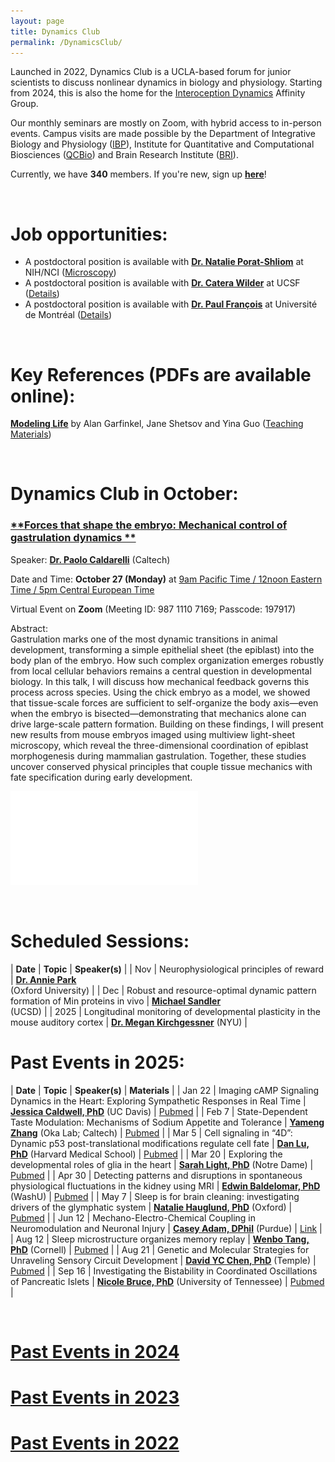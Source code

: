 ```yaml
---
layout: page
title: Dynamics Club
permalink: /DynamicsClub/
---
```


Launched in 2022, Dynamics Club is a UCLA-based forum for junior scientists to discuss nonlinear dynamics in biology and physiology. Starting from 2024, this is also the home for the [Interoception Dynamics](https://bri.ucla.edu/affinity-groups/#1725383881651-5acf33f9-a12c) Affinity Group. 

Our monthly seminars are mostly on Zoom, with hybrid access to in-person events. Campus visits are made possible by the Department of Integrative Biology and Physiology ([IBP](https://www.ibp.ucla.edu)), Institute for Quantitative and Computational Biosciences ([QCBio](https://qcb.ucla.edu)) and Brain Research Institute ([BRI](https://bri.ucla.edu)).

Currently, we have **340** members. If you're new, sign up [**here**](http://eepurl.com/hSqQLD)! 

&nbsp;
&nbsp;

# Job opportunities:
- A postdoctoral position is available with [**Dr. Natalie Porat-Shliom**](https://ccr.cancer.gov/staff-directory/natalie-porat-shliom) at NIH/NCI ([Microscopy](https://ccr.cancer.gov/staff-directory/natalie-porat-shliom#gallery))
- A postdoctoral position is available with [**Dr. Catera Wilder**](https://pharm.ucsf.edu/wilder) at UCSF ([Details](https://opportunities.ucsf.edu/content/postdoctoral-scholar-research-position-computational-modeling-dynamic-cell-systems))
- A postdoctoral position is available with [**Dr. Paul François**](https://www.francoisresearch.org) at Université de Montréal ([Details](https://www.francoisresearch.org/positions))

&nbsp;
&nbsp;

# Key References (PDFs are available online): 

[**Modeling Life**](https://link.springer.com/book/10.1007/978-3-319-59731-7) by Alan Garfinkel, Jane Shetsov and Yina Guo ([Teaching Materials](https://modelinginbiology.github.io))

&nbsp;
&nbsp;

# Dynamics Club in October: 

### [**Forces that shape the embryo: Mechanical control of gastrulation dynamics **](https://pubmed.ncbi.nlm.nih.gov/39261736/)

Speaker: [**Dr. Paolo Caldarelli**](https://www.linkedin.com/in/paolo-caldarelli-b25b0b1b0/) (Caltech)

Date and Time: **October 27 (Monday)** at <ins>9am Pacific Time / 12noon Eastern Time / 5pm Central European Time</ins>

Virtual Event on **Zoom** (Meeting ID: 987 1110 7169; Passcode: 197917)	

Abstract:\
Gastrulation marks one of the most dynamic transitions in animal development, transforming a simple epithelial sheet (the epiblast) into the body plan of the embryo. How such complex organization emerges robustly from local cellular behaviors remains a central question in developmental biology. In this talk, I will discuss how mechanical feedback governs this process across species. Using the chick embryo as a model, we showed that tissue-scale forces are sufficient to self-organize the body axis—even when the embryo is bisected—demonstrating that mechanics alone can drive large-scale pattern formation. Building on these findings, I will present new results from mouse embryos imaged using multiview light-sheet microscopy, which reveal the three-dimensional coordination of epiblast morphogenesis during mammalian gastrulation. Together, these studies uncover conserved physical principles that couple tissue mechanics with fate specification during early development.

![DynamicsClub](/images/DynamicsClub_Oct2025.pdf)

&nbsp;
&nbsp;

# Scheduled Sessions:

| **Date** | **Topic** | **Speaker(s)** |
| Nov | Neurophysiological principles of reward | [**Dr. Annie Park**](https://www.dpag.ox.ac.uk/team/annie-park) <br /> (Oxford University) |
| Dec | Robust and resource-optimal dynamic pattern formation of Min proteins in vivo | [**Michael Sandler**](https://jun.ucsd.edu) <br /> (UCSD) |
| 2025 | Longitudinal monitoring of developmental plasticity in the mouse auditory cortex | [**Dr. Megan Kirchgessner**](https://www.simonsfoundation.org/people/megan-kirchgessner/) (NYU) |

# Past Events in 2025:

| **Date** | **Topic** | **Speaker(s)** | **Materials** |
| Jan 22 | Imaging cAMP Signaling Dynamics in the Heart: Exploring Sympathetic Responses in Real Time | [**Jessica Caldwell, PhD**](https://health.ucdavis.edu/pharmacology/postdoctoral_scholars.html) (UC Davis) | [Pubmed](https://pubmed.ncbi.nlm.nih.gov/36662864/) |
| Feb 7 | State-Dependent Taste Modulation: Mechanisms of Sodium Appetite and Tolerance | [**Yameng Zhang**](https://okalab.caltech.edu/lab-members) (Oka Lab; Caltech) | [Pubmed](https://pubmed.ncbi.nlm.nih.gov/37989313/) |
| Mar 5 | Cell signaling in “4D”: Dynamic p53 post-translational modifications regulate cell fate | [**Dan Lu, PhD**](https://www.lahavlab.com/dan-lu) (Harvard Medical School) | [Pubmed](https://pubmed.ncbi.nlm.nih.gov/39454005/) |
| Mar 20 | Exploring the developmental roles of glia in the heart | [**Sarah Light, PhD**](http://smithneurallab.weebly.com/people.html) (Notre Dame) | [Pubmed](https://pubmed.ncbi.nlm.nih.gov/34793438/) |
| Apr 30 | Detecting patterns and disruptions in spontaneous physiological fluctuations in the kidney using MRI | [**Edwin Baldelomar, PhD**](https://www.mir.wustl.edu/employees/edwin-baldelomar/) (WashU) | [Pubmed](https://pubmed.ncbi.nlm.nih.gov/38660712/) |
| May 7 | Sleep is for brain cleaning: investigating drivers of the glymphatic system | [**Natalie Hauglund, PhD**](https://www.dpag.ox.ac.uk/team/natalie-hauglund-1) (Oxford) | [Pubmed](https://pubmed.ncbi.nlm.nih.gov/39788123/) |
| Jun 12 | Mechano-Electro-Chemical Coupling in Neuromodulation and Neuronal Injury | [**Casey Adam, DPhil**](https://vet.purdue.edu/cpr/team.php) (Purdue) | [Link](https://www.nature.com/articles/s42005-023-01252-7) |
| Aug 12 | Sleep microstructure organizes memory replay | [**Wenbo Tang, PhD**](https://braincomputation.org/people/) (Cornell) | [Pubmed](https://pubmed.ncbi.nlm.nih.gov/39743590/) |
| Aug 21 | Genetic and Molecular Strategies for Unraveling Sensory Circuit Development | [**David YC Chen, PhD**](https://ycdavidchen.com) (Temple) | [Pubmed](https://pubmed.ncbi.nlm.nih.gov/37523539/) |
| Sep 16 | Investigating the Bistability in Coordinated Oscillations of Pancreatic Islets | [**Nicole Bruce, PhD**](https://uthsc.edu/graduate-health-sciences/postdoc/current-scholars.php) (University of Tennessee) | [Pubmed](https://pubmed.ncbi.nlm.nih.gov/39066476/) |

&nbsp;
&nbsp; 

# [Past Events in 2024](https://lingyunxiong.github.io/2024/12/30/DynamicsClub.html)

# [Past Events in 2023](https://lingyunxiong.github.io/2023/12/15/dynamicsclub.html)

# [Past Events in 2022](https://lingyunxiong.github.io/2022/12/16/dynamicsclub.html)

&nbsp;
&nbsp;


